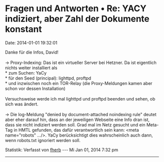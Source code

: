 Fragen und Antworten • Re: YACY indiziert, aber Zahl der Dokumente konstant
===========================================================================

Date: 2014-01-01 19:32:01

Danke für die Infos, David!\
\
-\> Proxy-Indexing: Das ist ein virtueller Server bei Hetzner. Da ist
eigentlich nichts weiter installiert als\
\* zum Suchen: YaCy\
\* für den Seed (principal): lighttpd, proftpd\
\* und inzwischen noch ein TOR-Relay (die Proxy-Meldungen kamen aber
schon vor dessen Installation)\
\
Versuchsweise werde ich mal lighttpd und proftpd beenden und sehen, ob
sich was ändert.\
\
-\> Die log-Meldung \"denied by document-attached noindexing rule\"
deutet aber eher darauf hin, dass an der jeweiligen Webseite eine Info
dran ist, dass sie nicht indiziert werden soll. Grad mal im Netz gesucht
und ein Meta-Tag in HMTL gefunden, das dafür verantwortlich sein kann:
\<meta name=\"robots\" \.../\>. YaCy berücksichtigt dies wahrscheinlich
auch dann, wenn robots.txt ignoriert werden soll.

Statistik: Verfasst von
[fherb](http://forum.yacy-websuche.de/memberlist.php?mode=viewprofile&u=9031)
--- Mi Jan 01, 2014 7:32 pm

------------------------------------------------------------------------
